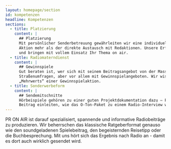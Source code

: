 ```yaml
---
layout: homepage/section
id: kompetenzen
headline: Kompetenzen
sections:
  - title: Platzierung
    content: |
      ## Platzierung
      Mit persönlicher Senderbetreuung gewährleiten wir eine individuelle, zielgruppengerechte Ansprache der Radiosender. Denn nichts steuert den Erfolg einer
      Aktion mehr als der direkte Austausch mit Redaktionen. Unsere Erfolge erzielen wir nicht von heute auf morgen. Im Gegenteil: Wir geben einer Kampagne Zeit
      und bringen mit vollem Einsatz Ihr Thema on air.
  - title: Radiomaterndienst
    content: |
      ## Gewinnspiele
      Gut beraten ist, wer sich mit seinem Beitragsangebot von der Masse absetzt und attraktive Pakete schnürt – mit kleinen Extras wie Sounds und/oder
      Straßenumfragen, aber vor allem mit Gewinnspielangeboten. Wir wissen: Insbesondere reichweitenstarke Stationen kooperieren häufig nur aufgrund des
      „Mehrwerts“ einer Gewinnspielaktion.
  - title: Sonderwerbeform
    content: |
      ## Sendemitschnitte
      Hörbeispiele gehören zu einer guten Projektdokumentation dazu – PR ON AIR liefert. Denn nur ein Sendemitschnitt kann vermitteln, wie Moderatoren einen
      Beitrag einleiten, wie das O-Ton-Paket zu einem Radio-Interview wird oder wie Hörer sich über einen Gewinn freuen.
---
```


PR ON AIR ist darauf spezialisiert, spannende und informative Radiobeiträge zu produzieren. Wir beherrschen das klassische Ratgeberformat genauso wie den
soundgeladenen Spielebeitrag, den begeisternden Reisetipp oder die Buchbesprechung. Mit uns hört sich das Ergebnis nach Radio an - damit es dort auch wirklich
gesendet wird.
